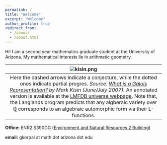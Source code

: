 ```yaml
---
permalink: /
title: "Welcome"
excerpt: "Welcome"
author_profile: true
redirect_from: 
  - /about/
  - /about.html
---
```


Hi! I am a second year mathematics graduate student at the University of Arizona. My mathematical interests lie in arithmetic geometry. 

| ![kisin.png](https://gkorpal.github.io/images/kisin.png) | 
|:--:| 
| Here the dashed arrows indicate a conjecture, while the dotted ones indicate partial progres. *Source: [What is a Galois Representation?](https://www.ams.org/notices/200706/tx070600718p.pdf) by Mark Kisin (June/July 2007).* An annotated version is available at the [LMFDB universe webpage](https://www.lmfdb.org/universe). Note that, the Langlands program predicts that any algberaic variety over $\mathbb{Q}$ corresponds to an algebraic automorphic form via their L-functions.|

**Office:** ENR2 S390GG ([Environment and Natural Resources 2 Building](https://enr2tour.arizona.edu/))

<!--- **Office Hours:**  On Sundays from 2:00 pm to 3:00 pm, on Tuesdays and Thursdays from 4:00 pm to 5:00 pm --->

**email:** gkorpal at math dot arizona dot edu
